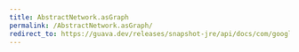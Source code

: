```yaml
---
title: AbstractNetwork.asGraph
permalink: /AbstractNetwork.asGraph/
redirect_to: https://guava.dev/releases/snapshot-jre/api/docs/com/google/common/graph/AbstractNetwork.html#asGraph--
---
```

